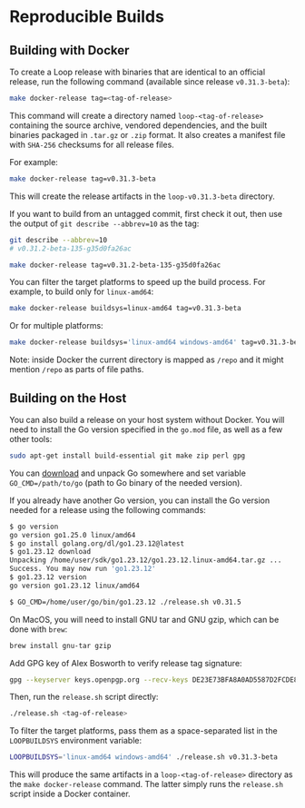 # Reproducible Builds

## Building with Docker

To create a Loop release with binaries that are identical to an official
release, run the following command (available since release `v0.31.3-beta`):

```bash
make docker-release tag=<tag-of-release>
```

This command will create a directory named `loop-<tag-of-release>` containing
the source archive, vendored dependencies, and the built binaries packaged in
`.tar.gz` or `.zip` format. It also creates a manifest file with `SHA-256`
checksums for all release files.

For example:

```bash
make docker-release tag=v0.31.3-beta
```

This will create the release artifacts in the `loop-v0.31.3-beta` directory.

If you want to build from an untagged commit, first check it out, then use the
output of `git describe --abbrev=10` as the tag:

```bash
git describe --abbrev=10
# v0.31.2-beta-135-g35d0fa26ac

make docker-release tag=v0.31.2-beta-135-g35d0fa26ac
```

You can filter the target platforms to speed up the build process. For example,
to build only for `linux-amd64`:

```bash
make docker-release buildsys=linux-amd64 tag=v0.31.3-beta
```

Or for multiple platforms:

```bash
make docker-release buildsys='linux-amd64 windows-amd64' tag=v0.31.3-beta
```

Note: inside Docker the current directory is mapped as `/repo` and it might
mention `/repo` as parts of file paths.

## Building on the Host

You can also build a release on your host system without Docker. You will need
to install the Go version specified in the `go.mod` file, as well as a few
other tools:

```bash
sudo apt-get install build-essential git make zip perl gpg
```

You can [download](https://go.dev/dl/) and unpack Go somewhere and set variable
`GO_CMD=/path/to/go` (path to Go binary of the needed version).

If you already have another Go version, you can install the Go version needed
for a release using the following commands:

```bash
$ go version
go version go1.25.0 linux/amd64
$ go install golang.org/dl/go1.23.12@latest
$ go1.23.12 download
Unpacking /home/user/sdk/go1.23.12/go1.23.12.linux-amd64.tar.gz ...
Success. You may now run 'go1.23.12'
$ go1.23.12 version
go version go1.23.12 linux/amd64

$ GO_CMD=/home/user/go/bin/go1.23.12 ./release.sh v0.31.5
```

On MacOS, you will need to install GNU tar and GNU gzip, which can be done with
`brew`:

```bash
brew install gnu-tar gzip
```

Add GPG key of Alex Bosworth to verify release tag signature:
```bash
gpg --keyserver keys.openpgp.org --recv-keys DE23E73BFA8A0AD5587D2FCDE80D2F3F311FD87E
```

Then, run the `release.sh` script directly:

```bash
./release.sh <tag-of-release>
```

To filter the target platforms, pass them as a space-separated list in the
`LOOPBUILDSYS` environment variable:

```bash
LOOPBUILDSYS='linux-amd64 windows-amd64' ./release.sh v0.31.3-beta
```

This will produce the same artifacts in a `loop-<tag-of-release>` directory as
the `make docker-release` command. The latter simply runs the `release.sh`
script inside a Docker container.
